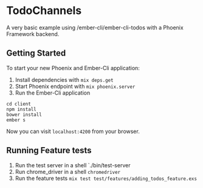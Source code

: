 # TodoChannels
A very basic example using /ember-cli/ember-cli-todos with a Phoenix Framework backend.

## Getting Started

To start your new Phoenix and Ember-Cli application:

1. Install dependencies with `mix deps.get`
2. Start Phoenix endpoint with `mix phoenix.server`
3. Run the Ember-Cli application

```
cd client
npm install
bower install
ember s
```

Now you can visit `localhost:4200` from your browser.


## Running Feature tests

1. Run the test server in a shell `./bin/test-server
2. Run chrome_driver in a shell `chromedriver`
3. Run the feature tests `mix test test/features/adding_todos_feature.exs`
